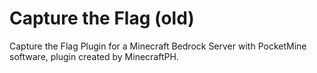 # Capture the Flag (old)
Capture the Flag Plugin for a Minecraft Bedrock Server with PocketMine software, plugin created by MinecraftPH.
